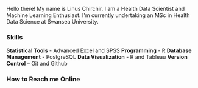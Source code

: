 Hello there! My name is Linus Chirchir. I am a Health Data Scientist and Machine Learning Enthusiast. I'm currently undertaking an MSc in Health Data Science at Swansea University.

### Skills
**Statistical Tools** - Advanced Excel and SPSS
**Programming** - R
**Database Management** - PostgreSQL
**Data Visualization** - R and Tableau
**Version Control** – Git and Github

### How to Reach me Online





<!--
**linuschirchir/linuschirchir** is a ✨ _special_ ✨ repository because its `README.md` (this file) appears on your GitHub profile.

Here are some ideas to get you started:

- 🔭 I’m currently working on ...
- 🌱 I’m currently learning ...
- 👯 I’m looking to collaborate on ...
- 🤔 I’m looking for help with ...
- 💬 Ask me about ...
- 📫 How to reach me: ...
- 😄 Pronouns: ...
- ⚡ Fun fact: ...
-->
